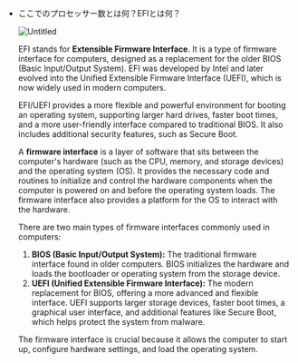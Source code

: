 - ここでのプロセッサー数とは何？EFIとは何？
    
    ![Untitled](/blog/cs/hardware-vm.png)
    
    EFI stands for **Extensible Firmware Interface**. It is a type of firmware interface for computers, designed as a replacement for the older BIOS (Basic Input/Output System). EFI was developed by Intel and later evolved into the Unified Extensible Firmware Interface (UEFI), which is now widely used in modern computers.
    
    EFI/UEFI provides a more flexible and powerful environment for booting an operating system, supporting larger hard drives, faster boot times, and a more user-friendly interface compared to traditional BIOS. It also includes additional security features, such as Secure Boot.
    
    A **firmware interface** is a layer of software that sits between the computer's hardware (such as the CPU, memory, and storage devices) and the operating system (OS). It provides the necessary code and routines to initialize and control the hardware components when the computer is powered on and before the operating system loads. The firmware interface also provides a platform for the OS to interact with the hardware.
    
    There are two main types of firmware interfaces commonly used in computers:
    
    1. **BIOS (Basic Input/Output System):** The traditional firmware interface found in older computers. BIOS initializes the hardware and loads the bootloader or operating system from the storage device.
    2. **UEFI (Unified Extensible Firmware Interface):** The modern replacement for BIOS, offering a more advanced and flexible interface. UEFI supports larger storage devices, faster boot times, a graphical user interface, and additional features like Secure Boot, which helps protect the system from malware.
    
    The firmware interface is crucial because it allows the computer to start up, configure hardware settings, and load the operating system.